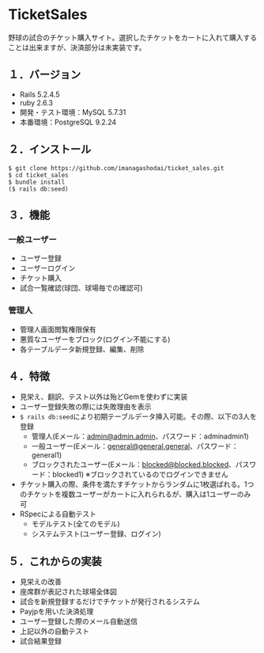 # TicketSales
野球の試合のチケット購入サイト。選択したチケットをカートに入れて購入することは出来ますが、決済部分は未実装です。

## １．バージョン
* Rails 5.2.4.5
* ruby 2.6.3
* 開発・テスト環境：MySQL 5.7.31
* 本番環境：PostgreSQL 9.2.24

## ２．インストール
```
$ git clone https://github.com/imanagashodai/ticket_sales.git
$ cd ticket_sales
$ bundle install
($ rails db:seed)
```

## ３．機能
### 一般ユーザー
* ユーザー登録
* ユーザーログイン
* チケット購入
* 試合一覧確認(球団、球場毎での確認可)

### 管理人
* 管理人画面閲覧権限保有
* 悪質なユーザーをブロック(ログイン不能にする)
* 各テーブルデータ新規登録、編集、削除

## ４．特徴
* 見栄え、翻訳、テスト以外は殆どGemを使わずに実装
* ユーザー登録失敗の際には失敗理由を表示
* `$ rails db:seed`により初期テーブルデータ挿入可能。その際、以下の3人を登録
  * 管理人(Eメール：admin@admin.admin、パスワード：adminadmin1)
  * 一般ユーザー(Eメール：general@general.general、パスワード：general1)
  * ブロックされたユーザー(Eメール：blocked@blocked.blocked、パスワード：blocked1) ※ブロックされているのでログインできません
* チケット購入の際、条件を満たすチケットからランダムに1枚選ばれる。1つのチケットを複数ユーザーがカートに入れられるが、購入は1ユーザーのみ可
* RSpecによる自動テスト
  * モデルテスト(全てのモデル)
  * システムテスト(ユーザー登録、ログイン)

## ５．これからの実装
* 見栄えの改善
* 座席群が表記された球場全体図
* 試合を新規登録するだけでチケットが発行されるシステム
* Payjpを用いた決済処理
* ユーザー登録した際のメール自動送信
* 上記以外の自動テスト
* 試合結果登録
